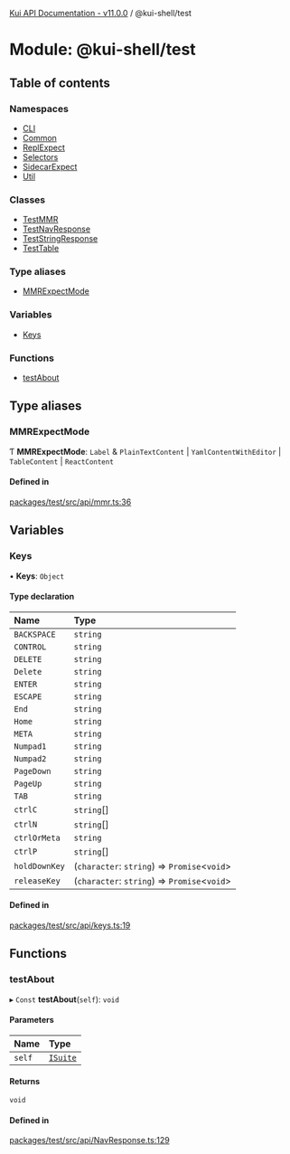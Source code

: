 [Kui API Documentation - v11.0.0](../README.md) / @kui-shell/test

# Module: @kui-shell/test

## Table of contents

### Namespaces

- [CLI](kui_shell_test.CLI.md)
- [Common](kui_shell_test.Common.md)
- [ReplExpect](kui_shell_test.ReplExpect.md)
- [Selectors](kui_shell_test.Selectors.md)
- [SidecarExpect](kui_shell_test.SidecarExpect.md)
- [Util](kui_shell_test.Util.md)

### Classes

- [TestMMR](../classes/kui_shell_test.TestMMR.md)
- [TestNavResponse](../classes/kui_shell_test.TestNavResponse.md)
- [TestStringResponse](../classes/kui_shell_test.TestStringResponse.md)
- [TestTable](../classes/kui_shell_test.TestTable.md)

### Type aliases

- [MMRExpectMode](kui_shell_test.md#mmrexpectmode)

### Variables

- [Keys](kui_shell_test.md#keys)

### Functions

- [testAbout](kui_shell_test.md#testabout)

## Type aliases

### MMRExpectMode

Ƭ **MMRExpectMode**: `Label` & `PlainTextContent` \| `YamlContentWithEditor` \| `TableContent` \| `ReactContent`

#### Defined in

[packages/test/src/api/mmr.ts:36](https://github.com/kubernetes-sigs/kui/blob/kui/packages/test/src/api/mmr.ts#L36)

## Variables

### Keys

• **Keys**: `Object`

#### Type declaration

| Name          | Type                                          |
| :------------ | :-------------------------------------------- |
| `BACKSPACE`   | `string`                                      |
| `CONTROL`     | `string`                                      |
| `DELETE`      | `string`                                      |
| `Delete`      | `string`                                      |
| `ENTER`       | `string`                                      |
| `ESCAPE`      | `string`                                      |
| `End`         | `string`                                      |
| `Home`        | `string`                                      |
| `META`        | `string`                                      |
| `Numpad1`     | `string`                                      |
| `Numpad2`     | `string`                                      |
| `PageDown`    | `string`                                      |
| `PageUp`      | `string`                                      |
| `TAB`         | `string`                                      |
| `ctrlC`       | `string`[]                                    |
| `ctrlN`       | `string`[]                                    |
| `ctrlOrMeta`  | `string`                                      |
| `ctrlP`       | `string`[]                                    |
| `holdDownKey` | (`character`: `string`) => `Promise`<`void`\> |
| `releaseKey`  | (`character`: `string`) => `Promise`<`void`\> |

#### Defined in

[packages/test/src/api/keys.ts:19](https://github.com/kubernetes-sigs/kui/blob/kui/packages/test/src/api/keys.ts#L19)

## Functions

### testAbout

▸ `Const` **testAbout**(`self`): `void`

#### Parameters

| Name   | Type                                                      |
| :----- | :-------------------------------------------------------- |
| `self` | [`ISuite`](../interfaces/kui_shell_test.Common.ISuite.md) |

#### Returns

`void`

#### Defined in

[packages/test/src/api/NavResponse.ts:129](https://github.com/kubernetes-sigs/kui/blob/kui/packages/test/src/api/NavResponse.ts#L129)
